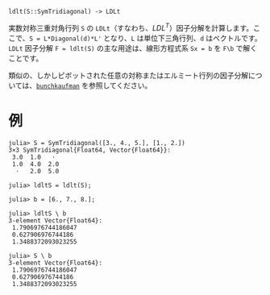 ```
ldlt(S::SymTridiagonal) -> LDLt
```

実数対称三重対角行列 `S` の `LDLt`（すなわち、$LDL^T$）因子分解を計算します。ここで、`S = L*Diagonal(d)*L'` となり、`L` は単位下三角行列、`d` はベクトルです。`LDLt` 因子分解 `F = ldlt(S)` の主な用途は、線形方程式系 `Sx = b` を `F\b` で解くことです。

類似の、しかしピボットされた任意の対称またはエルミート行列の因子分解については、[`bunchkaufman`](@ref) を参照してください。

# 例

```jldoctest
julia> S = SymTridiagonal([3., 4., 5.], [1., 2.])
3×3 SymTridiagonal{Float64, Vector{Float64}}:
 3.0  1.0   ⋅
 1.0  4.0  2.0
  ⋅   2.0  5.0

julia> ldltS = ldlt(S);

julia> b = [6., 7., 8.];

julia> ldltS \ b
3-element Vector{Float64}:
 1.7906976744186047
 0.627906976744186
 1.3488372093023255

julia> S \ b
3-element Vector{Float64}:
 1.7906976744186047
 0.627906976744186
 1.3488372093023255
```
